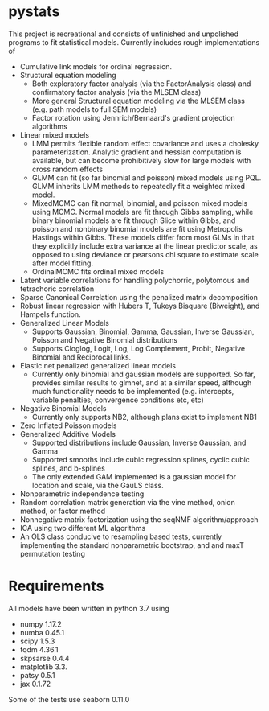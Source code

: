 # pystats
This project is recreational and consists of unfinished and unpolished programs to fit statistical models. Currently includes rough implementations of 
- Cumulative link models for ordinal regression.  
- Structural equation modeling
 	- Both exploratory factor analysis (via the FactorAnalysis class) and confirmatory factor analysis (via the MLSEM class)
 	- More general Structural equation modeling via the MLSEM class (e.g. path models to full SEM models)
 	- Factor rotation using Jennrich/Bernaard's gradient projection algorithms
- Linear mixed models 
	- LMM permits flexible random effect covariance and uses a cholesky parameterization.  Analytic gradient and hessian computation is available, but can become prohibitively slow for large models with cross random effects
	 - GLMM can fit (so far binomial and poisson) mixed models using PQL.  GLMM inherits LMM methods to repeatedly fit a weighted mixed model.
	 - MixedMCMC can fit normal, binomial, and poisson mixed models using MCMC.  Normal models are fit through Gibbs sampling, while binary binomial models are fit through Slice within Gibbs, and poisson and nonbinary binomial models are fit using Metropolis Hastings within Gibbs. These models differ from most GLMs in that they explicitly include extra variance at the linear predictor scale, as opposed to using deviance or pearsons chi square to estimate scale after model fitting.
	 - OrdinalMCMC fits ordinal mixed models
- Latent variable correlations for handling polychorric, polytomous and tetrachoric correlation
- Sparse Canonical Correlation using the penalized matrix decomposition
- Robust linear regression with Hubers T, Tukeys Bisquare (Biweight), and Hampels function.
- Generalized Linear Models 
	- Supports Gaussian, Binomial, Gamma, Gaussian, Inverse Gaussian, Poisson and Negative Binomial distributions
	- Supports Cloglog, Logit, Log, Log Complement, Probit, Negative Binomial and Reciprocal links.
- Elastic net penalized generalized linear models
	- Currently only binomial and gaussian models are supported.  So far, provides similar results to glmnet, and at a similar speed, although much functionality needs to be implemented (e.g. intercepts, variable penalties, convergence conditions etc, etc)
- Negative Binomial Models
 	- Currently only supports NB2, although plans exist to implement NB1 
- Zero Inflated Poisson models
- Generalized Additive Models
	- Supported distributions include Gaussian, Inverse Gaussian, and Gamma
	- Supported smooths include cubic regression splines, cyclic cubic splines, and b-splines
	- The only extended GAM implemented is a gaussian model for location and scale, via the GauLS class.
- Nonparametric independence testing
- Random correlation matrix generation via the vine method, onion method, or factor method
- Nonnegative matrix factorization using the seqNMF algorithm/approach
- ICA using two different ML algorithms
- An OLS class conducive to resampling based tests, currently implementing the standard nonparametric bootstrap, and and maxT permutation testing
# Requirements
All models have been written in python 3.7 using
- numpy 1.17.2
- numba 0.45.1
- scipy 1.5.3
- tqdm 4.36.1
- skpsarse 0.4.4
- matplotlib 3.3.
- patsy 0.5.1
- jax 0.1.72

Some of the tests use seaborn 0.11.0



